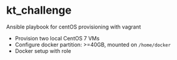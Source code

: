 # kt_challenge
 Ansible playbook for centOS provisioning with vagrant

- Provision two local CentOS 7 VMs
- Configure docker partition: >=40GB, mounted on `/home/docker`
- Docker setup with role
